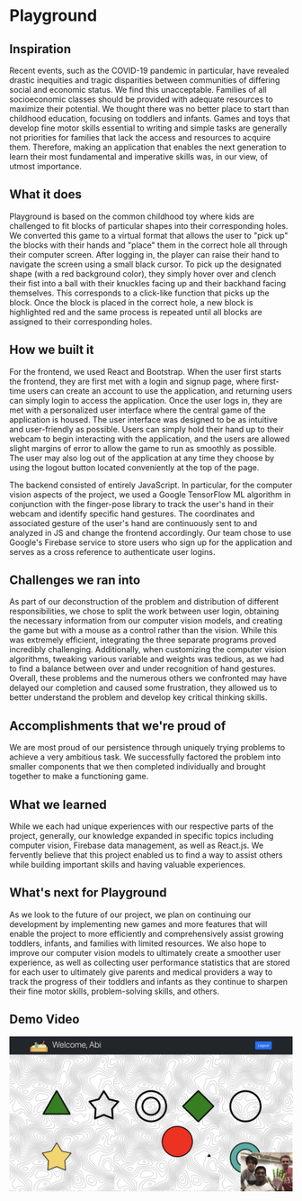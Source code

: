 # Playground

## Inspiration

Recent events, such as the COVID-19 pandemic in particular, have revealed drastic inequities and tragic disparities between communities of differing social and economic status. We find this unacceptable. Families of all socioeconomic classes should be provided with adequate resources to maximize their potential. We thought there was no better place to start than childhood education, focusing on toddlers and infants. Games and toys that develop fine motor skills essential to writing and simple tasks are generally not priorities for families that lack the access and resources to acquire them. Therefore, making an application that enables the next generation to learn their most fundamental and imperative skills was, in our view, of utmost importance.

## What it does

Playground is based on the common childhood toy where kids are challenged to fit blocks of particular shapes into their corresponding holes. We converted this game to a virtual format that allows the user to "pick up" the blocks with their hands and "place" them in the correct hole all through their computer screen. After logging in, the player can raise their hand to navigate the screen using a small black cursor. To pick up the designated shape (with a red background color), they simply hover over and clench their fist into a ball with their knuckles facing up and their backhand facing themselves. This corresponds to a click-like function that picks up the block. Once the block is placed in the correct hole, a new block is highlighted red and the same process is repeated until all blocks are assigned to their corresponding holes.

## How we built it

For the frontend, we used React and Bootstrap. When the user first starts the frontend, they are first met with a login and signup page, where first-time users can create an account to use the application, and returning users can simply login to access the application. Once the user logs in, they are met with a personalized user interface where the central game of the application is housed. The user interface was designed to be as intuitive and user-friendly as possible. Users can simply hold their hand up to their webcam to begin interacting with the application, and the users are allowed slight margins of error to allow the game to run as smoothly as possible. The user may also log out of the application at any time they choose by using the logout button located conveniently at the top of the page.

The backend consisted of entirely JavaScript. In particular, for the computer vision aspects of the project, we used a Google TensorFlow ML algorithm in conjunction with the finger-pose library to track the user's hand in their webcam and identify specific hand gestures. The coordinates and associated gesture of the user's hand are continuously sent to and analyzed in JS and change the frontend accordingly. Our team chose to use Google's Firebase service to store users who sign up for the application and serves as a cross reference to authenticate user logins.

## Challenges we ran into

As part of our deconstruction of the problem and distribution of different responsibilities, we chose to split the work between user login, obtaining the necessary information from our computer vision models, and creating the game but with a mouse as a control rather than the vision. While this was extremely efficient, integrating the three separate programs proved incredibly challenging. Additionally, when customizing the computer vision algorithms, tweaking various variable and weights was tedious, as we had to find a balance between over and under recognition of hand gestures. Overall, these problems and the numerous others we confronted may have delayed our completion and caused some frustration, they allowed us to better understand the problem and develop key critical thinking skills.

## Accomplishments that we're proud of

We are most proud of our persistence through uniquely trying problems to achieve a very ambitious task. We successfully factored the problem into smaller components that we then completed individually and brought together to make a functioning game.

## What we learned

While we each had unique experiences with our respective parts of the project, generally, our knowledge expanded in specific topics including computer vision, Firebase data management, as well as React.js. We fervently believe that this project enabled us to find a way to assist others while building important skills and having valuable experiences.

## What's next for Playground

As we look to the future of our project, we plan on continuing our development by implementing new games and more features that will enable the project to more efficiently and comprehensively assist growing toddlers, infants, and families with limited resources. We also hope to improve our computer vision models to ultimately create a smoother user experience, as well as collecting user performance statistics that are stored for each user to ultimately give parents and medical providers a way to track the progress of their toddlers and infants as they continue to sharpen their fine motor skills, problem-solving skills, and others.

## Demo Video

[![Demo Image](https://github.com/abi-kothapalli/Playground/blob/main/frontend/public/demo.png?raw=true)](https://www.youtube.com/watch?v=FUvxwq17Fy0)

